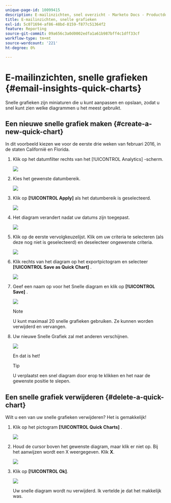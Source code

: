 ```yaml
---
unique-page-id: 10099415
description: E-mailinzichten, snel overzicht - Marketo Docs - Productdocumentatie
title: E-mailinzichten, snelle grafieken
exl-id: 5c071694-af86-48bd-8159-f877c51364f2
feature: Reporting
source-git-commit: 09a656c3a0d0002edfa1a61b987bff4c1dff33cf
workflow-type: tm+mt
source-wordcount: '221'
ht-degree: 0%

---
```


# E-mailinzichten, snelle grafieken {#email-insights-quick-charts}

Snelle grafieken zijn miniaturen die u kunt aanpassen en opslaan, zodat u snel kunt zien welke diagrammen u het meest gebruikt.

## Een nieuwe snelle grafiek maken {#create-a-new-quick-chart}

In dit voorbeeld kiezen we voor de eerste drie weken van februari 2016, in de staten Californië en Florida.

1. Klik op het datumfilter rechts van het [!UICONTROL Analytics] -scherm.

   ![](assets/one-1.png)

1. Kies het gewenste datumbereik.

   ![](assets/two-2.png)

1. Klik op **[!UICONTROL Apply]** als het datumbereik is geselecteerd.

   ![](assets/three-2.png)

1. Het diagram verandert nadat uw datums zijn toegepast.

   ![](assets/four.png)

1. Klik op de eerste vervolgkeuzelijst. Klik om uw criteria te selecteren (als deze nog niet is geselecteerd) en deselecteer ongewenste criteria.

   ![](assets/5.png)

1. Klik rechts van het diagram op het exportpictogram en selecteer **[!UICONTROL Save as Quick Chart]** .

   ![](assets/six.png)

1. Geef een naam op voor het Snelle diagram en klik op **[!UICONTROL Save]** .

   ![](assets/seven.png)

   >[!NOTE]
   >
   >U kunt maximaal 20 snelle grafieken gebruiken. Ze kunnen worden verwijderd en vervangen.

1. Uw nieuwe Snelle Grafiek zal met anderen verschijnen.

   ![](assets/8.png)

   En dat is het!

   >[!TIP]
   >
   >U verplaatst een snel diagram door erop te klikken en het naar de gewenste positie te slepen.

## Een snelle grafiek verwijderen {#delete-a-quick-chart}

Wilt u een van uw snelle grafieken verwijderen? Het is gemakkelijk!

1. Klik op het pictogram **[!UICONTROL Quick Charts]** .

   ![](assets/nine.png)

1. Houd de cursor boven het gewenste diagram, maar klik er niet op. Bij het aanwijzen wordt een X weergegeven. Klik **X**.

   ![](assets/ten.png)

1. Klik op **[!UICONTROL Ok]**.

   ![](assets/eleven.png)

   Uw snelle diagram wordt nu verwijderd. Ik vertelde je dat het makkelijk was.

